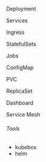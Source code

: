 Deployment

Services

Ingress

StatefulSets

Jobs

ConfigMap

PVC

ReplicaSet

Dashboard

Service Mesh

###### Tools
- kubebox
- helm
